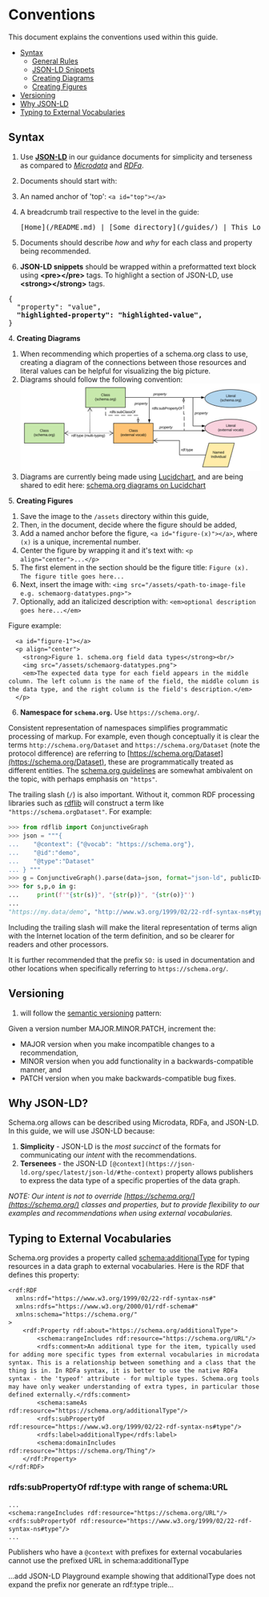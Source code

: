 # Conventions #

This document explains the conventions used within this guide.

* [Syntax](#syntax)
    * [General Rules](#syntax)
    * [JSON-LD Snippets](#syntax-snippets)
    * [Creating Diagrams](#syntax-diagrams)
    * [Creating Figures](#syntax-figures)
* [Versioning](#versioning)
* [Why JSON-LD](#why-jsonld)
* [Typing to External Vocabularies](#external-vocab-typing)

<a id="syntax"></a>
## Syntax ##

1. Use **[JSON-LD](https://json-ld.org/)** in our guidance documents for simplicity and terseness as compared to *[Microdata](https://www.w3.org/TR/microdata/)* and *[RDFa](https://rdfa.info/)*.
2. Documents should start with:
  1. An named anchor of 'top': ```<a id="top"></a>```
  2. A breadcrumb trail respective to the level in the guide:

     <pre>[Home](/README.md) | [Some directory](/guides/<dir-name>) | This Location in the guide</pre>

2. Documents should describe *how* and *why* for each class and property being recommended.
<a id="syntax-snippets"></a>
3. **JSON-LD snippets** should be wrapped within a preformatted text block using **&lt;pre&gt;&lt;/pre&gt;** tags. To highlight a section of JSON-LD, use **&lt;strong&gt;&lt;/strong&gt;** tags.

<pre>
{
  "property": "value",
  <strong>"highlighted-property": "highlighted-value",</strong>
}
</pre>

<a id="syntax-diagrams"></a>
4. **Creating Diagrams**

  1. When recommending which properties of a schema.org class to use, creating a diagram of the connections between those resources and literal values can be helpful for visualizing the big picture.
  2. Diagrams should follow the following convention:
  [![Graphical Notation](/assets/diagrams/graphical-notation.svg "Graphical Notation")](#)
  3. Diagrams are currently being made using [Lucidchart](https://www.lucidchart.com), and are being shared to edit here: [schema.org diagrams on Lucidchart](https://www.lucidchart.com/documents#docs?folder_id=170151578&browser=icon&sort=saved-desc)

<a id="syntax-figures"></a>
5. **Creating Figures**

  1. Save the image to the ```/assets``` directory within this guide,
  2. Then, in the document, decide where the figure should be added,
  3. Add a named anchor before the figure, ```<a id="figure-(x)"></a>```, where ```(x)``` is a unique, incremental number.
  4. Center the figure by wrapping it and it's text with: ```<p align="center">...</p>```
  5. The first element in the section should be the figure title: ```Figure (x). The figure title goes here...```
  6. Next, insert the image with: ```<img src="/assets/<path-to-image-file e.g. schemaorg-datatypes.png>">```
  7. Optionally, add an italicized description with: ```<em>optional description goes here...</em>```

Figure example:
```
  <a id="figure-1"></a>
  <p align="center">
    <strong>Figure 1. schema.org field data types</strong><br/>
    <img src="/assets/schemaorg-datatypes.png">
    <em>The expected data type for each field appears in the middle column. The left column is the name of the field, the middle column is the data type, and the right column is the field's description.</em>
  </p>
```

6. **Namespace for `schema.org`.** Use `https://schema.org/`.

  Consistent representation of namespaces simplifies programmatic processing of markup. For example, even though conceptually it is clear the terms `http://schema.org/Dataset` and `https://schema.org/Dataset` (note the protocol difference) are referring to [https://schema.org/Dataset](https://schema.org/Dataset), these are programmatically treated as different entities. The [schema.org guidelines](https://schema.org/docs/faq.html#19) are somewhat ambivalent on the topic, with perhaps emphasis on `"https"`.

  The trailing slash (`/`) is also important. Without it, common RDF processing libraries such as [rdflib](https://rdflib.readthedocs.io/en/stable/) will construct a term like `"https://schema.orgDataset"`. For example:

  ``` python console
  >>> from rdflib import ConjunctiveGraph
  >>> json = """{
  ...    "@context": {"@vocab": "https://schema.org"},
  ...    "@id":"demo",
  ...    "@type":"Dataset"
  ... } """
  >>> g = ConjunctiveGraph().parse(data=json, format="json-ld", publicID="https://my.data/")
  >>> for s,p,o in g:
  ...     print(f'"{str(s)}", "{str(p)}", "{str(o)}"')
  ...
  "https://my.data/demo", "http://www.w3.org/1999/02/22-rdf-syntax-ns#type", "https://schema.orgDataset/"
  ```
  Including the trailing slash will make the literal representation of terms align with the Internet location of the term definition, and so be clearer for readers and other processors.

  It is further recommended that the prefix `SO:` is used in documentation and other locations when specifically referring to `https://schema.org/`.

<a id="versioning"></a>
## Versioning ##

1.  will follow the [semantic versioning](https://semver.org/) pattern:

Given a version number MAJOR.MINOR.PATCH, increment the:

  * MAJOR version when you make incompatible changes to a recommendation,
  * MINOR version when you add functionality in a backwards-compatible manner, and
  * PATCH version when you make backwards-compatible bug fixes.

<a id="why-jsonld"></a>
## Why JSON-LD? ##

Schema.org allows can be described using Microdata, RDFa, and JSON-LD. In this guide, we will use JSON-LD because:

1. **Simplicity** - JSON-LD is the *most succinct* of the formats for communicating our *intent* with the recommendations.
2. **Tersenees** - the JSON-LD ```[@context](https://json-ld.org/spec/latest/json-ld/#the-context)``` property allows publishers to express the data type of a specific properties of the data graph.

*NOTE: Our intent is not to override [https://schema.org/](https://schema.org/) classes and properties, but to provide flexibility to our examples and recommendations when using external vocabularies.*


<a id="external-vocab-typing"></a>
## Typing to External Vocabularies ##

Schema.org provides a property called [schema:additionalType](https://schema.org/additionalType) for typing resources in a data graph to external vocabularies. Here is the RDF that defines this property:

```
<rdf:RDF
  xmlns:rdf="https://www.w3.org/1999/02/22-rdf-syntax-ns#"
  xmlns:rdfs="https://www.w3.org/2000/01/rdf-schema#"
  xmlns:schema="https://schema.org/"
>
    <rdf:Property rdf:about="https://schema.org/additionalType">
        <schema:rangeIncludes rdf:resource="https://schema.org/URL"/>
        <rdfs:comment>An additional type for the item, typically used for adding more specific types from external vocabularies in microdata syntax. This is a relationship between something and a class that the thing is in. In RDFa syntax, it is better to use the native RDFa syntax - the 'typeof' attribute - for multiple types. Schema.org tools may have only weaker understanding of extra types, in particular those defined externally.</rdfs:comment>
        <schema:sameAs rdf:resource="https://schema.org/additionalType"/>
        <rdfs:subPropertyOf rdf:resource="https://www.w3.org/1999/02/22-rdf-syntax-ns#type"/>
        <rdfs:label>additionalType</rdfs:label>
        <schema:domainIncludes rdf:resource="https://schema.org/Thing"/>
    </rdf:Property>
</rdf:RDF>
```

### rdfs:subPropertyOf rdf:type with range of schema:URL ###

```
...
<schema:rangeIncludes rdf:resource="https://schema.org/URL"/>
<rdfs:subPropertyOf rdf:resource="https://www.w3.org/1999/02/22-rdf-syntax-ns#type"/>
...
```

Publishers who have a ```@context``` with prefixes for external vocabularies cannot use the prefixed URL in schema:additionalType

...add JSON-LD Playground example showing that additionalType does not expand the prefix nor generate an rdf:type triple...

